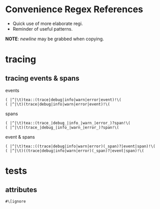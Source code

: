 # Convenience Regex References
- Quick use of more elaborate regi.
- Reminder of useful patterns.

**NOTE**: *newline* may be grabbed when copying.

# tracing

## tracing events & spans
events
```regex
( |^|\t)tea::(trace|debug|info|warn|error|event)!\(
( |^|\t)(trace|debug|info|warn|error|event)!\(
```
spans
```regex
( |^|\t)tea::(trace_|debug_|info_|warn_|error_)?span!\(
( |^|\t)(trace_|debug_|info_|warn_|error_)?span!\(
```
event & spans
```regex
( |^|\t)tea::((trace|debug|info|warn|error)(_span)?|event|span)!\(
( |^|\t)((trace|debug|info|warn|error)(_span)?|event|span)!\(
```

# tests

## attributes
```regex
#\[ignore
```
